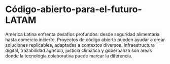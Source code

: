 # Código-abierto-para-el-futuro-LATAM
América Latina enfrenta desafíos profundos: desde seguridad alimentaria hasta comercio incierto. Proyectos de código abierto pueden ayudar a crear soluciones replicables, adaptadas a contextos diversos. Infraestructura digital, trazabilidad agrícola, justicia climática y gobernanza son áreas donde la tecnología colaborativa puede marcar la diferencia.
